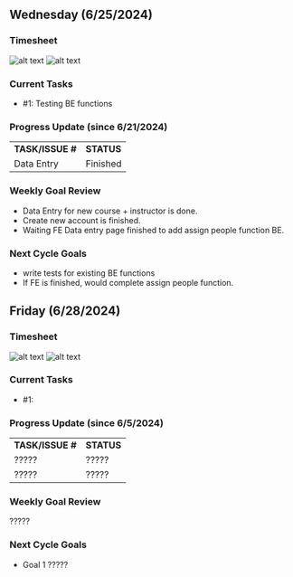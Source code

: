 
## Wednesday (6/25/2024)

### Timesheet
![alt text](6-25_00.png)
![alt text](6-25_01.png)

### Current Tasks
  * #1: Testing BE functions 

### Progress Update (since 6/21/2024)
<table>
    <tr>
        <td><strong>TASK/ISSUE #</strong>
        </td>
        <td><strong>STATUS</strong>
        </td>
    </tr>
    <tr>
        <!-- Task/Issue # -->
        <td>Data Entry
        </td>
        <!-- Status -->
        <td>Finished
        </td>
    </tr>   
</table>

### Weekly Goal Review
  *  Data Entry for new course + instructor is done. 
  *  Create new account is finished. 
  *  Waiting FE Data entry page finished to add assign people function BE.

### Next Cycle Goals
  * write tests for existing BE functions
  * If FE is finished, would complete assign people function.


<!--------------------------------------------------------------------------------------------------------------------------------------------------------------------------------------------->
## Friday (6/28/2024)

### Timesheet
![alt text](6-28_00.png)
![alt text](6-28_01.png)

### Current Tasks
  * #1: 

### Progress Update (since 6/5/2024)
<table>
    <tr>
        <td><strong>TASK/ISSUE #</strong>
        </td>
        <td><strong>STATUS</strong>
        </td>
    </tr>
    <tr>
        <!-- Task/Issue # -->
        <td> ?????
          </td>
        <!-- Status -->
        <td> ?????
          </td>
    </tr>
    <tr>
        <!-- Task/Issue # -->
        <td> ?????
          </td>
        <!-- Status -->
        <td> ?????
          </td>
    </tr>
</table>

### Weekly Goal Review

?????

### Next Cycle Goals
  * Goal 1 ?????
